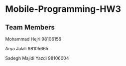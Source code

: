 # Mobile-Programming-HW3

## Team Members
Mohammad Hejri 98106156  

Arya Jalali 98105665  

Sadegh Majidi Yazdi 98106004
